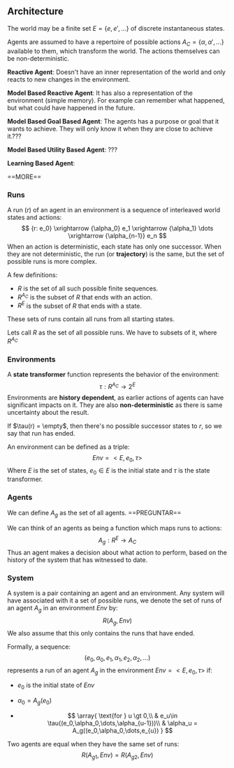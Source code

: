 ## Architecture

The world may be a finite set $E =\{e,e',\dots\}$ of discrete instantaneous states.

Agents are assumed to have a repertoire of possible actions $A_C=\{\alpha,\alpha',\dots\}$ available to them, which transform the world. The actions themselves can be non-deterministic.

**Reactive Agent**: Doesn't have an inner representation of the world and only reacts to new changes in the environment.

**Model Based Reactive Agent**: It has also a representation of the environment (simple memory). For example can remember what happened, but what could have happened in the future.

**Model Based Goal Based Agent**: The agents has a purpose or goal that it wants to achieve. They will only know it when they are close to achieve it.???

**Model Based Utility Based Agent**: ???

**Learning  Based Agent**: 

==MORE==

### Runs

A run ($r$) of an agent in an environment is a sequence of interleaved world states and actions:
$$
{r: e_0}   \xrightarrow {\alpha_0} e_1  \xrightarrow {\alpha_1} \dots \xrightarrow {\alpha_{n-1}} e_n
$$
When an action is deterministic, each state has only one successor. When they are not deterministic, the run (or **trajectory**) is the same, but the set of possible runs is more complex.

A few definitions:

- $R$ is the set of all such possible finite sequences.
- $R^{A_C}$ is the subset of $R$ that ends with an action.
- $R^E$ is the subset of $R$ that ends with a state.

These sets of runs contain all runs from all starting states.

Lets call $R$ as the set of all possible runs. We have to subsets of it, where  $R^{A_C}$

### Environments

A **state transformer** function represents the behavior of the environment:
$$
\tau:R^{A_C} \rightarrow 2^E
$$
Environments are **history dependent**, as earlier actions of agents can have significant impacts on it. They are also **non-deterministic** as there is same uncertainty about the result.

If $\tau(r) = \empty$, then there's no possible successor states to $r$, so we say that run has ended.

An environment can be defined as a triple:
$$
Env = <E,e_0,\tau>
$$
Where $E$ is the set of states, $e_0 \in E$  is the initial state and $\tau$ is the state transformer.

### Agents

We can define $A_g$ as the set of all agents. ==PREGUNTAR==

We can think of an agents as being a function which maps runs to actions:
$$
A_g:R^E\rightarrow A_C
$$
Thus an agent makes a decision about what action to perform, based on the history of the system that has witnessed to date.

### System

A system is a pair containing an agent and an environment. Any system will have associated with it a set of possible runs, we denote the set of runs of an agent $A_g$ in an environment $Env$ by:
$$
R(A_g,Env)
$$
We also assume that this only contains the runs that have ended.

Formally, a sequence:
$$
(e_0,\alpha_0,e_1,\alpha_1,e_2,\alpha_2,\dots)
$$
represents a run of an agent $A_g$ in the environment $Env = <E,e_0,\tau>$ if:

- $e_0$ is the initial state of $Env$

- $\alpha_0 = A_g(e_0)$

- $$
  \array{
  \text{for } u \gt 0,\\
  & e_u\in \tau((e_0,\alpha_0,\dots,\alpha_{u-1}))\\
  & \alpha_u = A_g((e_0,\alpha_0,\dots,e_{u})
  }
  $$

Two agents are equal when they have the same set of runs:
$$
R({A_g}_1, Env)=R({A_g}_2, Env)
$$

